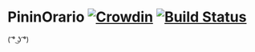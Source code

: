 # PininOrario [![Crowdin](https://d322cqt584bo4o.cloudfront.net/pininorario/localized.svg)](https://crowdin.com/project/pininorario) [![Build Status](https://app.bitrise.io/app/cecad7d0cb295f5b/status.svg?token=WDPIA10ZwOZIVjxxQcw6AQ&branch=master)](https://app.bitrise.io/app/cecad7d0cb295f5b)

( ͡° ͜ʖ ͡°)
